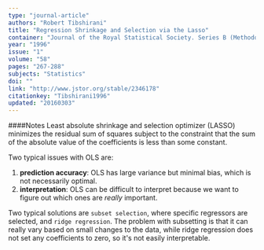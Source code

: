 ```yaml
---
type: "journal-article"
authors: "Robert Tibshirani"
title: "Regression Shrinkage and Selection via the Lasso"
container: "Journal of the Royal Statistical Society. Series B (Methodological)"
year: "1996"
issue: "1"
volume: "58"
pages: "267-288"
subjects: "Statistics"
doi: ""
link: "http://www.jstor.org/stable/2346178"
citationkey: "Tibshirani1996"
updated: "20160303"
---
```


####Notes
Least absolute shrinkage and selection optimizer (LASSO) minimizes the residual sum of squares subject to the constraint that the sum of the absolute value of the coefficients is less than some constant.

Two typical issues with OLS are:

1. **prediction accuracy**: OLS has large variance but minimal bias, which is not necessarily optimal.
2. **interpretation**: OLS can be difficult to interpret because we want to figure out which ones are *really* important.

Two typical solutions are `subset selection`, where specific regressors are selected, and `ridge regression`. The problem with subsetting is that it can really vary based on small changes to the data, while ridge regression does not set any coefficients to zero, so it's not easily interpretable.











